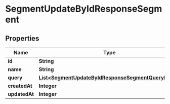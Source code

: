 

# SegmentUpdateByIdResponseSegment


## Properties

| Name | Type | Description | Notes |
|------------ | ------------- | ------------- | -------------|
|**id** | **String** |  |  [optional] |
|**name** | **String** |  |  [optional] |
|**query** | [**List&lt;SegmentUpdateByIdResponseSegmentQueryInner&gt;**](SegmentUpdateByIdResponseSegmentQueryInner.md) |  |  [optional] |
|**createdAt** | **Integer** |  |  [optional] |
|**updatedAt** | **Integer** |  |  [optional] |



